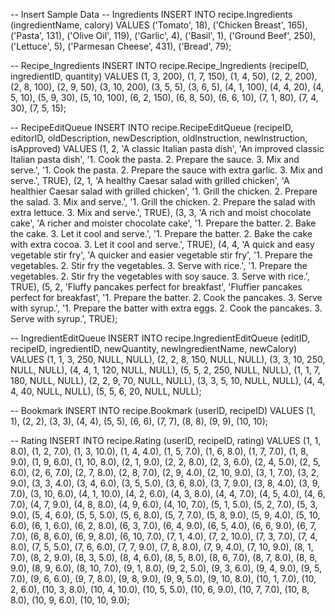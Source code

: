 -- Insert Sample Data
-- Ingredients
INSERT INTO recipe.Ingredients (ingredientName, calory)
VALUES
('Tomato', 18),
('Chicken Breast', 165),
('Pasta', 131),
('Olive Oil', 119),
('Garlic', 4),
('Basil', 1),
('Ground Beef', 250),
('Lettuce', 5),
('Parmesan Cheese', 431),
('Bread', 79);

-- Recipe_Ingredients
INSERT INTO recipe.Recipe_Ingredients (recipeID, ingredientID, quantity)
VALUES
(1, 3, 200),
(1, 7, 150),
(1, 4, 50),
(2, 2, 200),
(2, 8, 100),
(2, 9, 50),
(3, 10, 200),
(3, 5, 5),
(3, 6, 5),
(4, 1, 100),
(4, 4, 20),
(4, 5, 10),
(5, 9, 30),
(5, 10, 100),
(6, 2, 150),
(6, 8, 50),
(6, 6, 10),
(7, 1, 80),
(7, 4, 30),
(7, 5, 15);

-- RecipeEditQueue
INSERT INTO recipe.RecipeEditQueue (recipeID, editorID, oldDescription, newDescription, oldInstruction, newInstruction, isApproved)
VALUES
(1, 2, 'A classic Italian pasta dish', 'An improved classic Italian pasta dish', '1. Cook the pasta. 2. Prepare the sauce. 3. Mix and serve.', '1. Cook the pasta. 2. Prepare the sauce with extra garlic. 3. Mix and serve.', TRUE),
(2, 1, 'A healthy Caesar salad with grilled chicken', 'A healthier Caesar salad with grilled chicken', '1. Grill the chicken. 2. Prepare the salad. 3. Mix and serve.', '1. Grill the chicken. 2. Prepare the salad with extra lettuce. 3. Mix and serve.', TRUE),
(3, 3, 'A rich and moist chocolate cake', 'A richer and moister chocolate cake', '1. Prepare the batter. 2. Bake the cake. 3. Let it cool and serve.', '1. Prepare the batter. 2. Bake the cake with extra cocoa. 3. Let it cool and serve.', TRUE),
(4, 4, 'A quick and easy vegetable stir fry', 'A quicker and easier vegetable stir fry', '1. Prepare the vegetables. 2. Stir fry the vegetables. 3. Serve with rice.', '1. Prepare the vegetables. 2. Stir fry the vegetables with soy sauce. 3. Serve with rice.', TRUE),
(5, 2, 'Fluffy pancakes perfect for breakfast', 'Fluffier pancakes perfect for breakfast', '1. Prepare the batter. 2. Cook the pancakes. 3. Serve with syrup.', '1. Prepare the batter with extra eggs. 2. Cook the pancakes. 3. Serve with syrup.', TRUE);
	
-- IngredientEditQueue
INSERT INTO recipe.IngredientEditQueue (editID, recipeID, ingredientID, newQuantity, newIngredientName, newCalory)
VALUES
(1, 1, 3, 250, NULL, NULL),
(2, 2, 8, 150, NULL, NULL),
(3, 3, 10, 250, NULL, NULL),
(4, 4, 1, 120, NULL, NULL),
(5, 5, 2, 250, NULL, NULL),
(1, 1, 7, 180, NULL, NULL),
(2, 2, 9, 70, NULL, NULL),
(3, 3, 5, 10, NULL, NULL),
(4, 4, 4, 40, NULL, NULL),
(5, 5, 6, 20, NULL, NULL);

-- Bookmark
INSERT INTO recipe.Bookmark (userID, recipeID)
VALUES
(1, 1),
(2, 2),
(3, 3),
(4, 4),
(5, 5),
(6, 6),
(7, 7),
(8, 8),
(9, 9),
(10, 10);

-- Rating
INSERT INTO recipe.Rating (userID, recipeID, rating)
VALUES
(1, 1, 8.0), (1, 2, 7.0), (1, 3, 10.0), (1, 4, 4.0), (1, 5, 7.0), (1, 6, 8.0), (1, 7, 7.0), (1, 8, 9.0), (1, 9, 6.0), (1, 10, 8.0),
(2, 1, 9.0), (2, 2, 8.0), (2, 3, 6.0), (2, 4, 5.0), (2, 5, 6.0), (2, 6, 7.0), (2, 7, 8.0), (2, 8, 7.0), (2, 9, 4.0), (2, 10, 9.0),
(3, 1, 7.0), (3, 2, 9.0), (3, 3, 4.0), (3, 4, 6.0), (3, 5, 5.0), (3, 6, 8.0), (3, 7, 9.0), (3, 8, 4.0), (3, 9, 7.0), (3, 10, 6.0),
(4, 1, 10.0), (4, 2, 6.0), (4, 3, 8.0), (4, 4, 7.0), (4, 5, 4.0), (4, 6, 7.0), (4, 7, 9.0), (4, 8, 8.0), (4, 9, 6.0), (4, 10, 7.0),
(5, 1, 5.0), (5, 2, 7.0), (5, 3, 9.0), (5, 4, 6.0), (5, 5, 5.0), (5, 6, 8.0), (5, 7, 7.0), (5, 8, 9.0), (5, 9, 4.0), (5, 10, 6.0),
(6, 1, 6.0), (6, 2, 8.0), (6, 3, 7.0), (6, 4, 9.0), (6, 5, 4.0), (6, 6, 9.0), (6, 7, 7.0), (6, 8, 6.0), (6, 9, 8.0), (6, 10, 7.0),
(7, 1, 4.0), (7, 2, 10.0), (7, 3, 7.0), (7, 4, 8.0), (7, 5, 5.0), (7, 6, 6.0), (7, 7, 9.0), (7, 8, 8.0), (7, 9, 4.0), (7, 10, 9.0),
(8, 1, 7.0), (8, 2, 9.0), (8, 3, 5.0), (8, 4, 6.0), (8, 5, 8.0), (8, 6, 7.0), (8, 7, 8.0), (8, 8, 9.0), (8, 9, 6.0), (8, 10, 7.0),
(9, 1, 8.0), (9, 2, 5.0), (9, 3, 6.0), (9, 4, 9.0), (9, 5, 7.0), (9, 6, 6.0), (9, 7, 8.0), (9, 8, 9.0), (9, 9, 5.0), (9, 10, 8.0),
(10, 1, 7.0), (10, 2, 6.0), (10, 3, 8.0), (10, 4, 10.0), (10, 5, 5.0), (10, 6, 9.0), (10, 7, 7.0), (10, 8, 8.0), (10, 9, 6.0), (10, 10, 9.0);